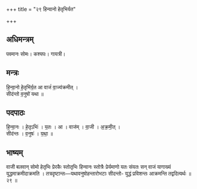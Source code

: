 +++
title = "२९ हिन्वानो हेतृभिर्यत"

+++
## अधिमन्त्रम्
पवमानः सोमः। कश्यपः। गायत्री।

## मन्त्रः
हि॒न्वा॒नो हे॒तृभि॑र्य॒त आ वाजं॑ वा॒ज्य॑क्रमीत् ।  
सीद॑न्तो व॒नुषो॑ यथा ॥

## पदपाठः
हि॒न्वा॒नः । हे॒तृऽभिः॑ । य॒तः । आ । वाज॑म् । वा॒जी । अ॒क्र॒मी॒त् ।  
सीद॑न्तः । व॒नुषः॑ । य॒था॒ ॥

## भाष्यम्
वाजी बलवान् सोमो हेतृभिः प्रेरकैः स्तोतृभिः हिन्वानः स्तोत्रैः प्रेर्यमाणो यतः संयतः सन् वाजं यागाख्यं युद्धमाक्रमीदाक्रमति । तत्रदृष्टान्तः—यथावनुषोहन्तारोभटाः सीदन्तो- युद्धं प्रविशन्तः आक्रमन्ति तद्वदित्यर्थः ॥ २९ ॥